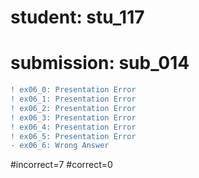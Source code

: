 # student: stu_117
# submission: sub_014

```diff
! ex06_0: Presentation Error
! ex06_1: Presentation Error
! ex06_2: Presentation Error
! ex06_3: Presentation Error
! ex06_4: Presentation Error
! ex06_5: Presentation Error
- ex06_6: Wrong Answer
```
#incorrect=7
#correct=0
